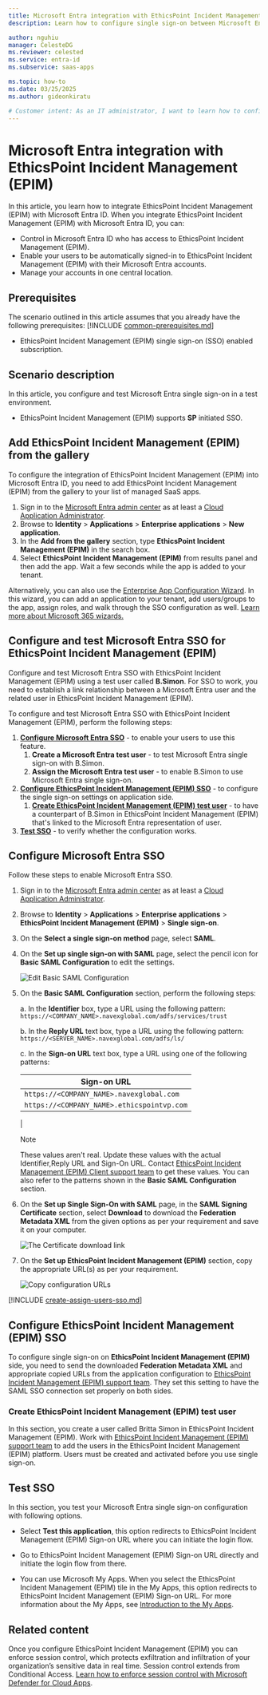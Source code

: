 ```yaml
---
title: Microsoft Entra integration with EthicsPoint Incident Management (EPIM)
description: Learn how to configure single sign-on between Microsoft Entra ID and EthicsPoint Incident Management (EPIM).

author: nguhiu
manager: CelesteDG
ms.reviewer: celested
ms.service: entra-id
ms.subservice: saas-apps

ms.topic: how-to
ms.date: 03/25/2025
ms.author: gideonkiratu

# Customer intent: As an IT administrator, I want to learn how to configure single sign-on between Microsoft Entra ID and EthicsPoint Incident Management (EPIM) so that I can control who has access to EthicsPoint Incident Management (EPIM), enable automatic sign-in with Microsoft Entra accounts, and manage my accounts in one central location.
---
```

# Microsoft Entra integration with EthicsPoint Incident Management (EPIM)

In this article,  you learn how to integrate EthicsPoint Incident Management (EPIM) with Microsoft Entra ID. When you integrate EthicsPoint Incident Management (EPIM) with Microsoft Entra ID, you can:

* Control in Microsoft Entra ID who has access to EthicsPoint Incident Management (EPIM).
* Enable your users to be automatically signed-in to EthicsPoint Incident Management (EPIM) with their Microsoft Entra accounts.
* Manage your accounts in one central location.

## Prerequisites
The scenario outlined in this article assumes that you already have the following prerequisites:
[!INCLUDE [common-prerequisites.md](~/identity/saas-apps/includes/common-prerequisites.md)]
* EthicsPoint Incident Management (EPIM) single sign-on (SSO) enabled subscription.

## Scenario description

In this article,  you configure and test Microsoft Entra single sign-on in a test environment.

* EthicsPoint Incident Management (EPIM) supports **SP** initiated SSO.

## Add EthicsPoint Incident Management (EPIM) from the gallery

To configure the integration of EthicsPoint Incident Management (EPIM) into Microsoft Entra ID, you need to add EthicsPoint Incident Management (EPIM) from the gallery to your list of managed SaaS apps.

1. Sign in to the [Microsoft Entra admin center](https://entra.microsoft.com) as at least a [Cloud Application Administrator](~/identity/role-based-access-control/permissions-reference.md#cloud-application-administrator).
1. Browse to **Identity** > **Applications** > **Enterprise applications** > **New application**.
1. In the **Add from the gallery** section, type **EthicsPoint Incident Management (EPIM)** in the search box.
1. Select **EthicsPoint Incident Management (EPIM)** from results panel and then add the app. Wait a few seconds while the app is added to your tenant.

 Alternatively, you can also use the [Enterprise App Configuration Wizard](https://portal.office.com/AdminPortal/home?Q=Docs#/azureadappintegration). In this wizard, you can add an application to your tenant, add users/groups to the app, assign roles, and walk through the SSO configuration as well. [Learn more about Microsoft 365 wizards.](/microsoft-365/admin/misc/azure-ad-setup-guides)

<a name='configure-and-test-azure-ad-sso-for-ethicspoint-incident-management-epim'></a>

## Configure and test Microsoft Entra SSO for EthicsPoint Incident Management (EPIM)

Configure and test Microsoft Entra SSO with EthicsPoint Incident Management (EPIM) using a test user called **B.Simon**. For SSO to work, you need to establish a link relationship between a Microsoft Entra user and the related user in EthicsPoint Incident Management (EPIM).

To configure and test Microsoft Entra SSO with EthicsPoint Incident Management (EPIM), perform the following steps:

1. **[Configure Microsoft Entra SSO](#configure-azure-ad-sso)** - to enable your users to use this feature.
    1. **Create a Microsoft Entra test user** - to test Microsoft Entra single sign-on with B.Simon.
    1. **Assign the Microsoft Entra test user** - to enable B.Simon to use Microsoft Entra single sign-on.
1. **[Configure EthicsPoint Incident Management (EPIM) SSO](#configure-ethicspoint-incident-management-epim-sso)** - to configure the single sign-on settings on application side.
    1. **[Create EthicsPoint Incident Management (EPIM) test user](#create-ethicspoint-incident-management-epim-test-user)** - to have a counterpart of B.Simon in EthicsPoint Incident Management (EPIM) that's linked to the Microsoft Entra representation of user.
1. **[Test SSO](#test-sso)** - to verify whether the configuration works.

<a name='configure-azure-ad-sso'></a>

## Configure Microsoft Entra SSO

Follow these steps to enable Microsoft Entra SSO.

1. Sign in to the [Microsoft Entra admin center](https://entra.microsoft.com) as at least a [Cloud Application Administrator](~/identity/role-based-access-control/permissions-reference.md#cloud-application-administrator).
1. Browse to **Identity** > **Applications** > **Enterprise applications** > **EthicsPoint Incident Management (EPIM)** > **Single sign-on**.
1. On the **Select a single sign-on method** page, select **SAML**.
1. On the **Set up single sign-on with SAML** page, select the pencil icon for **Basic SAML Configuration** to edit the settings.

   ![Edit Basic SAML Configuration](common/edit-urls.png)

1. On the **Basic SAML Configuration** section, perform the following steps:

    a. In the **Identifier** box, type a URL using the following pattern:
    `https://<COMPANY_NAME>.navexglobal.com/adfs/services/trust`

    b. In the **Reply URL** text box, type a URL using the following pattern:
    `https://<SERVER_NAME>.navexglobal.com/adfs/ls/`

     c. In the **Sign-on URL** text box, type a URL using one of the following patterns:

    | Sign-on URL|
    |---|
    |`https://<COMPANY_NAME>.navexglobal.com`|
    |`https://<COMPANY_NAME>.ethicspointvp.com`|
    |
  
	> [!NOTE]
	> These values aren't real. Update these values with the actual Identifier,Reply URL and Sign-On URL. Contact [EthicsPoint Incident Management (EPIM) Client support team](https://www.navex.com/en-us/products/navex-ethics-compliance/ethicspoint-hotline-incident-management/) to get these values. You can also refer to the patterns shown in the **Basic SAML Configuration** section.

1. On the **Set up Single Sign-On with SAML** page, in the **SAML Signing Certificate** section, select **Download** to download the **Federation Metadata XML** from the given options as per your requirement and save it on your computer.

	![The Certificate download link](common/metadataxml.png)

6. On the **Set up EthicsPoint Incident Management (EPIM)** section, copy the appropriate URL(s) as per your requirement.

	![Copy configuration URLs](common/copy-configuration-urls.png)

<a name='create-an-azure-ad-test-user'></a>

[!INCLUDE [create-assign-users-sso.md](~/identity/saas-apps/includes/create-assign-users-sso.md)]

## Configure EthicsPoint Incident Management (EPIM) SSO

To configure single sign-on on **EthicsPoint Incident Management (EPIM)** side, you need to send the downloaded **Federation Metadata XML** and appropriate copied URLs from the application configuration to [EthicsPoint Incident Management (EPIM) support team](https://www.navex.com/en-us/products/navex-ethics-compliance/ethicspoint-hotline-incident-management/). They set this setting to have the SAML SSO connection set properly on both sides.

### Create EthicsPoint Incident Management (EPIM) test user

In this section, you create a user called Britta Simon in EthicsPoint Incident Management (EPIM). Work with [EthicsPoint Incident Management (EPIM) support team](https://www.navex.com/en-us/products/navex-ethics-compliance/ethicspoint-hotline-incident-management/) to add the users in the EthicsPoint Incident Management (EPIM) platform. Users must be created and activated before you use single sign-on.

## Test SSO

In this section, you test your Microsoft Entra single sign-on configuration with following options. 

* Select **Test this application**, this option redirects to EthicsPoint Incident Management (EPIM) Sign-on URL where you can initiate the login flow. 

* Go to EthicsPoint Incident Management (EPIM) Sign-on URL directly and initiate the login flow from there.

* You can use Microsoft My Apps. When you select the EthicsPoint Incident Management (EPIM) tile in the My Apps, this option redirects to EthicsPoint Incident Management (EPIM) Sign-on URL. For more information about the My Apps, see [Introduction to the My Apps](https://support.microsoft.com/account-billing/sign-in-and-start-apps-from-the-my-apps-portal-2f3b1bae-0e5a-4a86-a33e-876fbd2a4510).

## Related content

Once you configure EthicsPoint Incident Management (EPIM) you can enforce session control, which protects exfiltration and infiltration of your organization’s sensitive data in real time. Session control extends from Conditional Access. [Learn how to enforce session control with Microsoft Defender for Cloud Apps](/cloud-app-security/proxy-deployment-aad).
